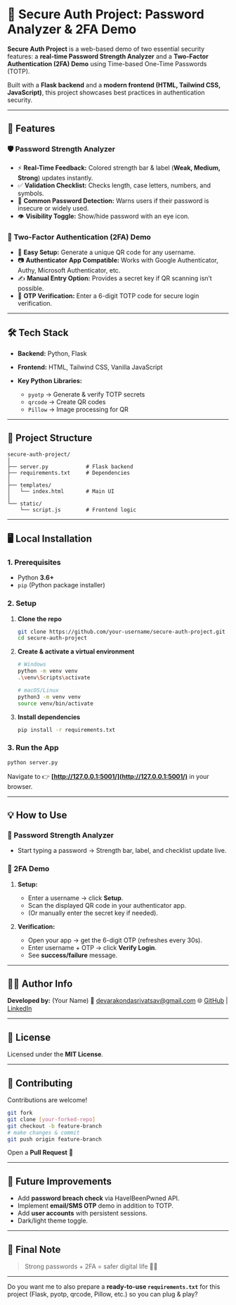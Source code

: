 # 🔐 Secure Auth Project: Password Analyzer & 2FA Demo

**Secure Auth Project** is a web-based demo of two essential security features: a **real-time Password Strength Analyzer** and a **Two-Factor Authentication (2FA) Demo** using Time-based One-Time Passwords (TOTP).

Built with a **Flask backend** and a **modern frontend (HTML, Tailwind CSS, JavaScript)**, this project showcases best practices in authentication security.

---

## 📌 Features

### 🛡️ Password Strength Analyzer

* ⚡ **Real-Time Feedback:** Colored strength bar & label (**Weak, Medium, Strong**) updates instantly.
* ✅ **Validation Checklist:** Checks length, case letters, numbers, and symbols.
* 🚨 **Common Password Detection:** Warns users if their password is insecure or widely used.
* 👁️ **Visibility Toggle:** Show/hide password with an eye icon.

### 🔑 Two-Factor Authentication (2FA) Demo

* 📲 **Easy Setup:** Generate a unique QR code for any username.
* 📷 **Authenticator App Compatible:** Works with Google Authenticator, Authy, Microsoft Authenticator, etc.
* ✍️ **Manual Entry Option:** Provides a secret key if QR scanning isn’t possible.
* 🔐 **OTP Verification:** Enter a 6-digit TOTP code for secure login verification.

---

## 🛠️ Tech Stack

* **Backend:** Python, Flask
* **Frontend:** HTML, Tailwind CSS, Vanilla JavaScript
* **Key Python Libraries:**

  * `pyotp` → Generate & verify TOTP secrets
  * `qrcode` → Create QR codes
  * `Pillow` → Image processing for QR

---

## 📂 Project Structure

```
secure-auth-project/
│
├── server.py            # Flask backend
├── requirements.txt     # Dependencies
│
├── templates/
│   └── index.html       # Main UI
│
└── static/
    └── script.js        # Frontend logic
```

---

## 🖥️ Local Installation

### 1. Prerequisites

* Python **3.6+**
* `pip` (Python package installer)

### 2. Setup

1. **Clone the repo**

   ```bash
   git clone https://github.com/your-username/secure-auth-project.git
   cd secure-auth-project
   ```

2. **Create & activate a virtual environment**

   ```bash
   # Windows
   python -m venv venv
   .\venv\Scripts\activate

   # macOS/Linux
   python3 -m venv venv
   source venv/bin/activate
   ```

3. **Install dependencies**

   ```bash
   pip install -r requirements.txt
   ```

### 3. Run the App

```bash
python server.py
```

Navigate to 👉 **[http://127.0.0.1:5001/](http://127.0.0.1:5001/)** in your browser.

---

## 💡 How to Use

### 🔐 Password Strength Analyzer

* Start typing a password → Strength bar, label, and checklist update live.

### 🔑 2FA Demo

1. **Setup:**

   * Enter a username → click **Setup**.
   * Scan the displayed QR code in your authenticator app.
   * (Or manually enter the secret key if needed).

2. **Verification:**

   * Open your app → get the 6-digit OTP (refreshes every 30s).
   * Enter username + OTP → click **Verify Login**.
   * See **success/failure** message.

---

## 👨‍💻 Author Info

**Developed by:** (Your Name)
📧 [devarakondasrivatsav@gmail.com](mailto:devarakondasrivatsav@gmail.com)
🌐 [GitHub](https://github.com/your-username) | [LinkedIn](https://www.linkedin.com/in/your-link)

---

## 📝 License

Licensed under the **MIT License**.

---

## 🙌 Contributing

Contributions are welcome!

```bash
git fork
git clone [your-forked-repo]
git checkout -b feature-branch
# make changes & commit
git push origin feature-branch
```

Open a **Pull Request** 🚀

---

## 🔮 Future Improvements

* Add **password breach check** via HaveIBeenPwned API.
* Implement **email/SMS OTP** demo in addition to TOTP.
* Add **user accounts** with persistent sessions.
* Dark/light theme toggle.

---

## 💬 Final Note

> Strong passwords + 2FA = safer digital life 🔐✨

---

Do you want me to also prepare a **ready-to-use `requirements.txt`** for this project (Flask, pyotp, qrcode, Pillow, etc.) so you can plug & play?
